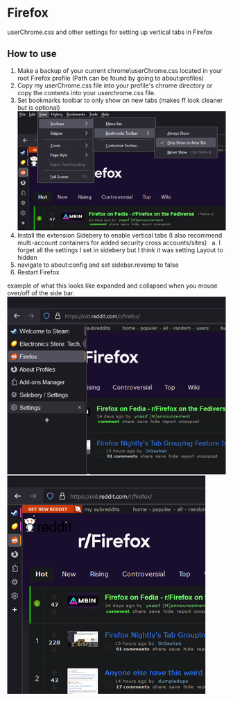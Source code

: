 # Firefox
userChrome.css and other settings for setting up vertical tabs in Firefox

## How to use
1. Make a backup of your current chrome\userChrome.css located in your root Firefox profile (Path can be found by going to about:profiles)
2. Copy my userChrome.css file into your profile's chrome directory or copy the contents into your userchrome.css file.
3. Set bookmarks toolbar to only show on new tabs (makes ff look cleaner but is optional)
![website view](screenshots/01.PNG)
4. Install the extension Sidebery to enable vertical tabs (I also recommend multi-account containers for added security cross accounts/sites)
  a. I forget all the settings I set in sidebery but I think it was setting Layout to hidden
5. navigate to about:config and set sidebar.revamp to false
6. Restart Firefox


example of what this looks like expanded and collapsed when you mouse over/off of the side bar.
![website view](screenshots/02.PNG)
![website view](screenshots/03.PNG)